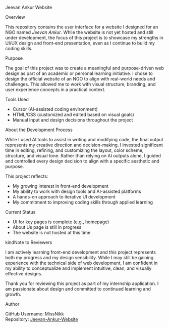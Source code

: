 Jeevan Ankur Website

Overview

This repository contains the user interface for a website I designed for an NGO named *Jeevan Ankur*. While the website is not yet hosted and still under development, the focus of this project is to showcase my strengths in UI/UX design and front-end presentation, even as I continue to build my coding skills.

Purpose

The goal of this project was to create a meaningful and purpose-driven web design as part of an academic or personal learning initiative. I chose to design the official website of an NGO to align with real-world needs and challenges. This allowed me to work with visual structure, branding, and user experience concepts in a practical context.

Tools Used

- Cursor (AI-assisted coding environment)
- HTML/CSS (customized and edited based on visual goals)
- Manual input and design decisions throughout the project

About the Development Process

While I used AI tools to assist in writing and modifying code, the final output represents my creative direction and decision-making. I invested significant time in editing, refining, and customizing the layout, color scheme, structure, and visual tone. Rather than relying on AI outputs alone, I guided and controlled every design decision to align with a specific aesthetic and purpose.

This project reflects:
- My growing interest in front-end development
- My ability to work with design tools and AI-assisted platforms
- A hands-on approach to iterative UI development
- My commitment to improving coding skills through applied learning

Current Status

- UI for key pages is complete (e.g., homepage)
- About Us page is still in progress
- The website is not hosted at this time

 kindNote to Reviewers

I am actively learning front-end development and this project represents both my progress and my design sensibility. While I may still be gaining experience with the technical side of web development, I am confident in my ability to conceptualize and implement intuitive, clean, and visually effective designs.

Thank you for reviewing this project as part of my internship application. I am passionate about design and committed to continued learning and growth.

Author

GitHub Username: MissNikk  
Repository: [Jeevan-Ankur-Website](https://github.com/MissNikk/Jeevan-Ankur-Website)
